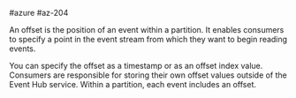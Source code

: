 #azure #az-204 

An offset is the position of an event within a partition.
It enables consumers to specify a point in the event stream from which they want to begin reading events.

You can specify the offset as a timestamp or as an offset index value.
Consumers are responsible for storing their own offset values outside of the Event Hub service.
Within a partition, each event includes an offset.